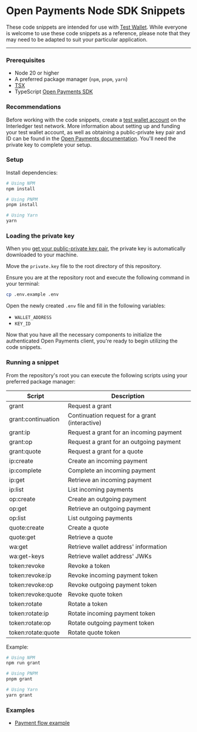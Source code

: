 # Open Payments Node SDK Snippets

These code snippets are intended for use with <a href="https://wallet.interledger-test.dev" target="_blank">Test Wallet</a>. While
everyone is welcome to use these code snippets as a reference, please note that they may need to be adapted to suit your
particular application.

---

### Prerequisites

-   Node 20 or higher
-   A preferred package manager (`npm`, `pnpm`, `yarn`)
-   [TSX](https://www.npmjs.com/package/tsx)
-   TypeScript [Open Payments SDK](https://www.npmjs.com/package/@interledger/open-payments)

### Recommendations

Before working with the code snippets, create a <a href="https://wallet.interledger-test.dev/auth/signup" target="_blank">test wallet account</a> on the Interledger test network. More information about setting up and funding your test wallet account, as well as obtaining a public-private key pair and ID can be found in the <a href="https://openpayments.dev/snippets/before-you-begin" target="_blank">Open Payments documentation</a>. You'll need the private key to complete your setup.

### Setup

Install dependencies:

```sh
# Using NPM
npm install

# Using PNPM
pnpm install

# Using Yarn
yarn
```

### Loading the private key

When you <a href="https://openpayments.dev/snippets/before-you-begin/#obtain-a-public-private-key-pair-and-key-id" target="_blank">get your public-private key pair</a>, the private key is automatically downloaded to your machine. 

Move the `private.key` file to the root directory of this repository.

Ensure you are at the repository root and execute the following command in your terminal:

```sh
cp .env.example .env
```

Open the newly created `.env` file and fill in the following variables:

-   `WALLET_ADDRESS`
-   `KEY_ID`

Now that you have all the necessary components to initialize the authenticated Open Payments client, you're ready to
begin utilizing the code snippets.

### Running a snippet

From the repository's root you can execute the following scripts using your preferred package manager:

| Script             | Description                                    |
| ------------------ | ---------------------------------------------- |
| grant              | Request a grant                                |
| grant:continuation | Continuation request for a grant (interactive) |
| grant:ip           | Request a grant for an incoming payment        |
| grant:op           | Request a grant for an outgoing payment        |
| grant:quote        | Request a grant for a quote                    |
| ip:create          | Create an incoming payment                     |
| ip:complete        | Complete an incoming payment                   |
| ip:get             | Retrieve an incoming payment                   |
| ip:list            | List incoming payments                         |
| op:create          | Create an outgoing payment                     |
| op:get             | Retrieve an outgoing payment                   |
| op:list            | List outgoing payments                         |
| quote:create       | Create a quote                                 |
| quote:get          | Retrieve a quote                               |
| wa:get             | Retrieve wallet address' information           |
| wa:get-keys        | Retrieve wallet address' JWKs                  |
| token:revoke       | Revoke a token                                 |
| token:revoke:ip    | Revoke incoming payment token                  |
| token:revoke:op    | Revoke outgoing payment token                  |
| token:revoke:quote | Revoke quote token                             |
| token:rotate       | Rotate a token                                 |
| token:rotate:ip    | Rotate incoming payment token                  |
| token:rotate:op    | Rotate outgoing payment token                  |
| token:rotate:quote | Rotate quote token                             |

Example:

```sh
# Using NPM
npm run grant

# Using PNPM
pnpm grant

# Using Yarn
yarn grant
```

### Examples

-   [Payment flow example](./examples/payment-flow.md)
